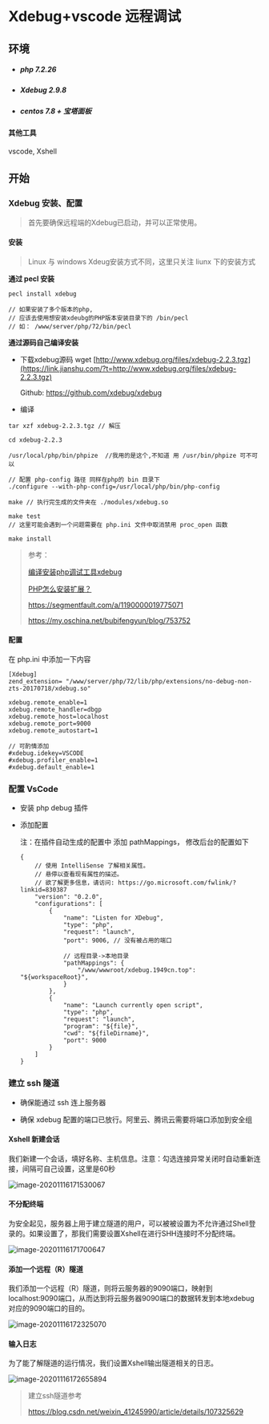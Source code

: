 # Xdebug+vscode 远程调试

## 环境

-   ##### php 7.2.26

-   ##### Xdebug 2.9.8

-   ##### centos 7.8 + 宝塔面板

#### 其他工具

vscode, Xshell

## 开始

### Xdebug 安装、配置

>   首先要确保远程端的Xdebug已启动，并可以正常使用。

#### 安装

>   Linux 与 windows Xdeug安装方式不同，这里只关注 liunx 下的安装方式

**通过 pecl 安装**

```
pecl install xdebug 

// 如果安装了多个版本的php,
// 应该去使用想安装xdeubg的PHP版本安装目录下的 /bin/pecl
// 如： /www/server/php/72/bin/pecl
```



**通过源码自己编译安装**

-   下载xdebug源码
    wget [http://www.xdebug.org/files/xdebug-2.2.3.tgz](https://link.jianshu.com/?t=http://www.xdebug.org/files/xdebug-2.2.3.tgz)

    Github: https://github.com/xdebug/xdebug

-   编译

```
tar xzf xdebug-2.2.3.tgz // 解压

cd xdebug-2.2.3

/usr/local/php/bin/phpize  //我用的是这个,不知道 用 /usr/bin/phpize 可不可以

// 配置 php-config 路径 同样在php的 bin 目录下
./configure --with-php-config=/usr/local/php/bin/php-config

make // 执行完生成的文件夹在 ./modules/xdebug.so 

make test
// 这里可能会遇到一个问题需要在 php.ini 文件中取消禁用 proc_open 函数

make install
```

>   参考：
>
>   [编译安装php调试工具xdebug](https://www.jianshu.com/p/c469b8955cc5)
>
>   [PHP怎么安装扩展？](https://www.php.cn/php-weizijiaocheng-196594.html)
>
>   https://segmentfault.com/a/1190000019775071
>
>   https://my.oschina.net/bubifengyun/blog/753752



#### 配置

在 php.ini 中添加一下内容

```
[Xdebug]
zend_extension= "/www/server/php/72/lib/php/extensions/no-debug-non-zts-20170718/xdebug.so"

xdebug.remote_enable=1
xdebug.remote_handler=dbgp
xdebug.remote_host=localhost
xdebug.remote_port=9000
xdebug.remote_autostart=1

// 可酌情添加
#xdebug.idekey=VSCODE
#xdebug.profiler_enable=1
#xdebug.default_enable=1

```



### 配置 VsCode

-   安装 php debug 插件

-   添加配置 

    注：在插件自动生成的配置中 添加 pathMappings， 修改后台的配置如下

    ```
    {
        // 使用 IntelliSense 了解相关属性。 
        // 悬停以查看现有属性的描述。
        // 欲了解更多信息，请访问: https://go.microsoft.com/fwlink/?linkid=830387
        "version": "0.2.0",
        "configurations": [
            {
                "name": "Listen for XDebug",
                "type": "php",
                "request": "launch",
                "port": 9006, // 没有被占用的端口
                
                // 远程目录->本地目录
                "pathMappings": {
                    "/www/wwwroot/xdebug.1949cn.top": "${workspaceRoot}",
                }
            },
            {
                "name": "Launch currently open script",
                "type": "php",
                "request": "launch",
                "program": "${file}",
                "cwd": "${fileDirname}",
                "port": 9000
            }
        ]
    }
    ```



### 建立 ssh 隧道

-   确保能通过 ssh 连上服务器

-   确保 xdebug 配置的端口已放行。阿里云、腾讯云需要将端口添加到安全组

#### Xshell 新建会话

我们新建一个会话，填好名称、主机信息。注意：勾选连接异常关闭时自动重新连接，间隔可自己设置，这里是60秒

![image-20201116171530067](https://raw.githubusercontent.com/JankinWang/PicGo/main/image-20201116171530067.png)

#### 不分配终端

为安全起见，服务器上用于建立隧道的用户，可以被被设置为不允许通过Shell登录的。如果设置了，那我们需要设置Xshell在进行SHH连接时不分配终端。

![image-20201116171700647](https://raw.githubusercontent.com/JankinWang/PicGo/main/image-20201116171700647.png)

#### 添加一个远程（R）隧道

我们添加一个远程（R）隧道，则将云服务器的9090端口，映射到localhost:9090端口，从而达到将云服务器9090端口的数据转发到本地xdebug对应的9090端口的目的。

![image-20201116172325070](https://raw.githubusercontent.com/JankinWang/PicGo/main/image-20201116172325070.png)

#### 输入日志

为了能了解隧道的运行情况，我们设置Xshell输出隧道相关的日志。

![image-20201116172655894](https://raw.githubusercontent.com/JankinWang/PicGo/main/image-20201116172655894.png)

>   建立ssh隧道参考
>
>   https://blog.csdn.net/weixin_41245990/article/details/107325629